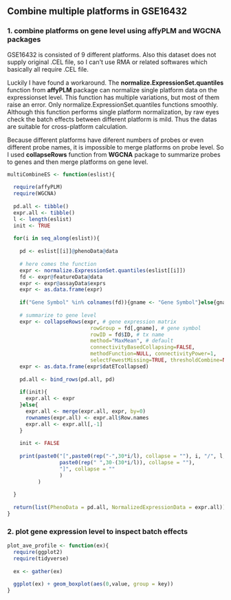 ## Combine multiple platforms in GSE16432

### 1. combine platforms on gene level using affyPLM and WGCNA packages
GSE16432 is consisted of 9 different platforms. Also this dataset does not supply original .CEL file, so I can't use RMA or related softwares which basically all require .CEL file. 

Luckily I have found a workaround. The **normalize.ExpressionSet.quantiles** function from **affyPLM** package can normalize single platform data on the expressionset level. This function has multiple variations, but most of them raise an error. Only  normalize.ExpressionSet.quantiles functions smoothly. Although this function performs single platform normalization, by raw eyes check the batch effects between different platform is mild. Thus the datas are suitable for cross-platform calculation.

Because different platforms have diferent numbers of probes or even different probe names, it is impossible to merge platforms on probe level. So I used **collapseRows** function from **WGCNA** package to summarize probes to genes and then merge platforms on gene level.


```R
multiCombineES <- function(eslist){
  
  require(affyPLM)
  require(WGCNA)
  
  pd.all <- tibble()
  expr.all <- tibble()
  l <- length(eslist)
  init <- TRUE
  
  for(i in seq_along(eslist)){
    
    pd <- eslist[[i]]@phenoData@data
    
    # here comes the function
    expr <- normalize.ExpressionSet.quantiles(eslist[[i]])
    fd <- expr@featureData@data
    expr <- expr@assayData$exprs
    expr <- as.data.frame(expr)
    
    if("Gene Symbol" %in% colnames(fd)){gname <- "Gene Symbol"}else{gname <- "CompositeSequence BioSequence Database Entry [Gene Symbol]"}
    
    # summarize to gene level
    expr <- collapseRows(expr, # gene expression matrix
                           rowGroup = fd[,gname], # gene symbol
                           rowID = fd$ID, # tx name
                           method="MaxMean", # default 
                           connectivityBasedCollapsing=FALSE,
                           methodFunction=NULL, connectivityPower=1,
                           selectFewestMissing=TRUE, thresholdCombine=NA)
    expr <- as.data.frame(expr$datETcollapsed)
    
    pd.all <- bind_rows(pd.all, pd)
    
    if(init){
      expr.all <- expr
    }else{
      expr.all <- merge(expr.all, expr, by=0)
      rownames(expr.all) <- expr.all$Row.names
      expr.all <- expr.all[,-1]
    }
    
    init <- FALSE
  
    print(paste0("[",paste0(rep("-",30*i/l), collapse = ""), i, "/", l,
                 paste0(rep(" ",30-(30*i/l)), collapse = ""),
                 "]", collapse = ""
                 )
          )
    
  }
  
  return(list(PhenoData = pd.all, NormalizedExpressionData = expr.all))
}

```

### 2. plot gene expression level to inspect batch effects

```R
plot_ave_profile <- function(ex){
  require(ggplot2)
  require(tidyverse)
  
  ex <- gather(ex)
  
  ggplot(ex) + geom_boxplot(aes(0,value, group = key))
}
```
